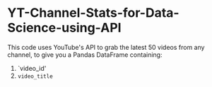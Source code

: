 # YT-Channel-Stats-for-Data-Science-using-API

This code uses YouTube's API to grab the latest 50 videos from any channel, to give you a Pandas DataFrame containing:
1. `video_id'
2. `video_title`
